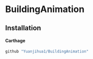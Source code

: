 # BuildingAnimation
## Installation

#### Carthage

```ruby
github "Yuanjihua1/BuildingAnimation"
```
